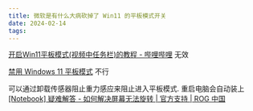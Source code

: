 ```yaml
---
title: 微软是有什么大病砍掉了 Win11 的平板模式开关
date: 2024-02-14
tags:
---
```

[开启Win11平板模式(视频中任务栏)的教程 - 哔哩哔哩](https://www.bilibili.com/opus/794446461839343651) 无效

[禁用 Windows 11 平板模式](https://myth.cx/p/disable-tablet-mode-in-windows-11/) 不行

可以通过卸载传感器阻止重力感应来阻止进入平板模式. 重启电脑会自动装上[\[Notebook\] 疑难解答 - 如何解决屏幕无法旋转 | 官方支持 | ROG 中国](https://rog.asus.com.cn/support/faq/1049410/)
